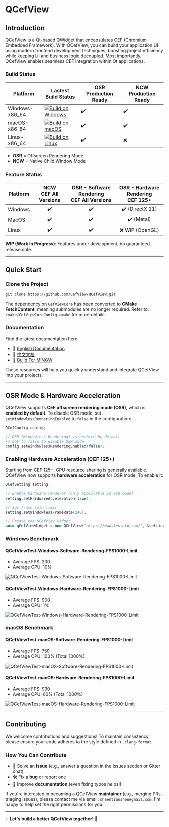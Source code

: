 # QCefView

## Introduction

QCefView is a Qt-based QWidget that encapsulates CEF (Chromium Embedded Framework). With QCefView, you can build your application UI using modern frontend development techniques, boosting project efficiency while keeping UI and business logic decoupled. Most importantly, QCefView enables seamless CEF integration within Qt applications.

### Build Status
| Platform |  Lastest Build Status  | OSR Production Ready  | NCW Production Ready  |
|---|---|---|---|
| Windows-x86_64 | [![Build on Windows](https://github.com/CefView/QCefView/actions/workflows/build-windows-x86_64.yml/badge.svg)](https://github.com/CefView/QCefView/actions/workflows/build-windows-x86_64.yml) | :heavy_check_mark: | :heavy_check_mark: |
| macOS-x86_64 | [![Build on macOS](https://github.com/CefView/QCefView/actions/workflows/build-macos-x86_64.yml/badge.svg)](https://github.com/CefView/QCefView/actions/workflows/build-macos-x86_64.yml)          | :heavy_check_mark: | :heavy_check_mark: |
| Linux-x86_64 | [![Build on Linux](https://github.com/CefView/QCefView/actions/workflows/build-linux-x86_64.yml/badge.svg)](https://github.com/CefView/QCefView/actions/workflows/build-linux-x86_64.yml)         | :heavy_check_mark: | :x: |


+ **OSR** = Offscreen Rendering Mode  
+ **NCW** = Native Child Window Mode  

### Feature Status
| Platform  | NCW<br> CEF All Versions | OSR - Software Rendering<br> CEF All Versions | OSR - Hardware Rendering<br> CEF 125+ |
|---|:---:|:---:|:---:|
|Windows | :heavy_check_mark: | :heavy_check_mark: | :heavy_check_mark: (DirectX 11) |
|MacOS   | :heavy_check_mark: | :heavy_check_mark: | :heavy_check_mark: (Metal)  |
|Linux   | :heavy_check_mark: | :heavy_check_mark: | :x: WIP (OpenGL) |

**WIP (Work In Progress)**: Features under development, no guaranteed release date.

---

## Quick Start

### Clone the Project

```sh
git clone https://github.com/CefView/QCefView.git
```

The dependency on `CefViewCore` has been converted to **CMake FetchContent**, meaning submodules are no longer required. Refer to: `cmake/CefViewCoreConfig.cmake` for more details.

### Documentation

Find the latest documentation here:

- 📖 [English Documentation](https://cefview.github.io/QCefView/)
- 📖 [中文文档](https://cefview.github.io/QCefView/zh/)
- 📖 [Build For MINGW](https://raw.githubusercontent.com/CefView/QCefView/refs/heads/main/readme_build_mingw.md)

These resources will help you quickly understand and integrate QCefView into your projects.

---

## OSR Mode & Hardware Acceleration

QCefView supports **CEF offscreen rendering mode (OSR)**, which is **enabled by default**. To disable OSR mode, set `setWindowlessRenderingEnabled` to `false` in the configuration:

```cpp
QCefConfig config;

// OSR (Windowless Rendering) is enabled by default
// Set to false to disable OSR mode
config.setWindowlessRenderingEnabled(false);
```

### Enabling Hardware Acceleration (CEF 125+)

Starting from CEF 125+, GPU resource sharing is generally available. QCefView now supports **hardware acceleration** for OSR mode. To enable it:

```cpp
QCefSetting setting;

// Enable hardware renderer (only applicable in OSR mode)
setting.setHardwareAcceleration(true);

// Set frame rate limit
setting.setWindowlessFrameRate(240);

// Create the QCefView widget
auto qCefViewWidget = new QCefView("https://www.testufo.com/", &setting);
```

### Windows Benchmark

#### QCefViewTest-Windows-Software-Rendering-FPS1000-Limit

- Average FPS: 200 
- Average CPU: 10%

![QCefViewTest-Windows-Software-Rendering-FPS1000-Limit](docs/images/QCefViewTest-Windows-Software-Rendering-FPS1000-Limit.png "QCefViewTest-Windows-Software-Rendering-FPS1000-Limit")



#### QCefViewTest-Windows-Hardware-Rendering-FPS1000-Limit

- Average FPS: 900
- Average CPU: 1%

![QCefViewTest-Windows-Hardware-Rendering-FPS1000-Limit](docs/images/QCefViewTest-Windows-Hardware-Rendering-FPS1000-Limit.png "QCefViewTest-Windows-Hardware-Rendering-FPS1000-Limit")



### macOS Benchmark

#### QCefViewTest-macOS-Software-Rendering-FPS1000-Limit

- Average FPS: 750
- Average CPU: 100% (Total 1000%)

![QCefViewTest-macOS-Software-Rendering-FPS1000-Limit](docs/images/QCefViewTest-macOS-Software-Rendering-FPS1000-Limit.png "QCefViewTest-macOS-Software-Rendering-FPS1000-Limit")

#### QCefViewTest-macOS-Hardware-Rendering-FPS1000-Limit

- Average FPS: 930
- Average CPU: 60% (Total 1000%)

![QCefViewTest-macOS-Hardware-Rendering-FPS1000-Limit](docs/images/QCefViewTest-macOS-Hardware-Rendering-FPS1000-Limit.png "QCefViewTest-macOS-Hardware-Rendering-FPS1000-Limit")

---

## Contributing

We welcome contributions and suggestions! To maintain consistency, please ensure your code adheres to the style defined in `.clang-format`.

### How You Can Contribute

- 📌 Solve an **issue** (e.g., answer a question in the Issues section or Gitter chat)
- 🛠 Fix a **bug** or report one
- 📖 Improve **documentation** (even fixing typos helps!)

If you're interested in becoming a QCefView **maintainer** (e.g., merging PRs, triaging issues), please contact me via email: `sheentianshen#gmail.com`. I'm happy to help set the right permissions for you.

---

💡 **Let's build a better QCefView together!** 🚀

